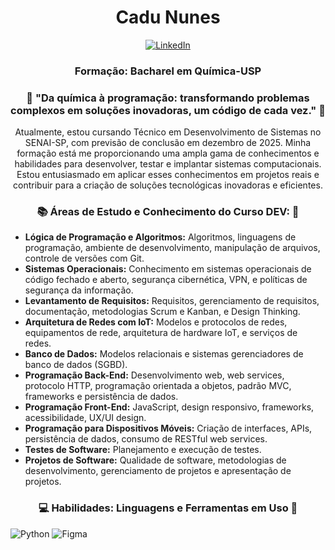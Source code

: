 <!-- Header -->
<h1 align="center">Cadu Nunes </h1>

<!-- Social icons -->
<p align="center">
  <a href="https://www.linkedin.com/in/carlosnunesteles/" target="_blank">
    <img src="https://img.shields.io/badge/-LinkedIn-0077B5?style=flat-square&logo=Linkedin&logoColor=white" alt="LinkedIn">
  </a>
  
<h3 align="center">Formação: Bacharel em Química-USP </h3>

<h3 align="center">🚀 "Da química à programação: transformando problemas complexos em soluções inovadoras, um código de cada vez." 🚀 </h3>

<!-- Introduction -->
<p align="center">
Atualmente, estou cursando Técnico em Desenvolvimento de Sistemas no SENAI-SP, com previsão de conclusão em dezembro de 2025. Minha formação está me proporcionando uma ampla gama de conhecimentos e habilidades para desenvolver, testar e implantar sistemas computacionais. Estou entusiasmado em aplicar esses conhecimentos em projetos reais e contribuir para a criação de soluções tecnológicas inovadoras e eficientes.

<!-- Languages and tools -->
<h3 align="center">📚 Áreas de Estudo e Conhecimento do Curso DEV: 🌱 </h3>
<p align="center">

- **Lógica de Programação e Algoritmos:** Algoritmos, linguagens de programação, ambiente de desenvolvimento, manipulação de arquivos, controle de versões com Git.
- **Sistemas Operacionais:** Conhecimento em sistemas operacionais de código fechado e aberto, segurança cibernética, VPN, e políticas de segurança da informação.
- **Levantamento de Requisitos:** Requisitos, gerenciamento de requisitos, documentação, metodologias Scrum e Kanban, e Design Thinking.
- **Arquitetura de Redes com IoT:** Modelos e protocolos de redes, equipamentos de rede, arquitetura de hardware IoT, e serviços de redes.
- **Banco de Dados:** Modelos relacionais e sistemas gerenciadores de banco de dados (SGBD).
- **Programação Back-End:** Desenvolvimento web, web services, protocolo HTTP, programação orientada a objetos, padrão MVC, frameworks e persistência de dados.
- **Programação Front-End:** JavaScript, design responsivo, frameworks, acessibilidade, UX/UI design.
- **Programação para Dispositivos Móveis:** Criação de interfaces, APIs, persistência de dados, consumo de RESTful web services.
- **Testes de Software:** Planejamento e execução de testes.
- **Projetos de Software:** Qualidade de software, metodologias de desenvolvimento, gerenciamento de projetos e apresentação de projetos.

<!-- Languages and tools -->
<h3 align="center">💻 Habilidades: Linguagens e Ferramentas em Uso 🌱 </h3>
<p align="center">

![Python](https://img.shields.io/badge/python-3670A0?style=for-the-badge&logo=python&logoColor=ffdd54)
![Figma](https://img.shields.io/badge/figma-%23F24E1E.svg?style=for-the-badge&logo=figma&logoColor=white)


